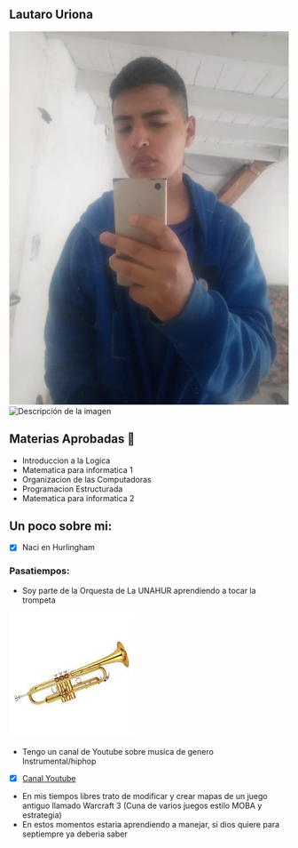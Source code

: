 ## Lautaro Uriona

![Lautaro Uriona ](./assets/Urio.jpeg)
<img src="Lautaro_Uriona.jpg" alt="Descripción de la imagen" style="width: 50%;">


## Materias Aprobadas :book:
* Introduccion a la Logica
* Matematica para informatica 1
* Organizacion de las Computadoras
* Programacion Estructurada
* Matematica para informatica 2

## Un poco sobre mi:
- [x] Naci en Hurlingham 

### Pasatiempos:
* Soy parte de la Orquesta de La UNAHUR aprendiendo a tocar la trompeta


![trompeta](./assets/lol2.png)
* Tengo un canal de Youtube sobre musica de genero Instrumental/hiphop
- [x] [Canal Youtube](https://www.youtube.com/@lau-tobeats6371)
* En mis tiempos libres trato de modificar y crear mapas de un juego antiguo llamado Warcraft 3 (Cuna de varios juegos estilo MOBA y estrategia)
* En estos momentos estaria aprendiendo a manejar, si dios quiere para septiempre ya deberia saber
